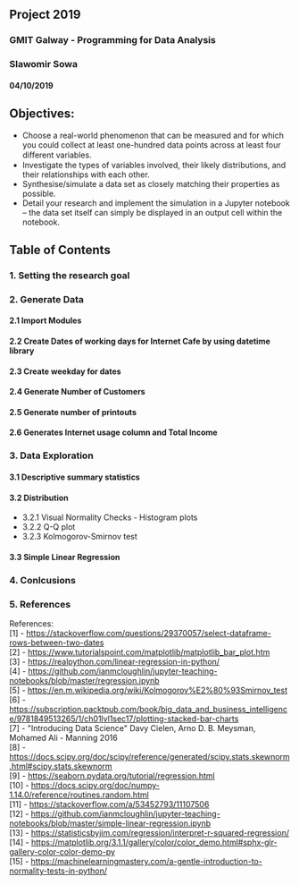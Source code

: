 ## Project 2019
### GMIT Galway - Programming for Data Analysis
### Slawomir Sowa
#### 04/10/2019


## Objectives:

- Choose a real-world phenomenon that can be measured and for which you could collect at least one-hundred data points across at least four diﬀerent variables.
- Investigate the types of variables involved, their likely distributions, and their relationships with each other.
- Synthesise/simulate a data set as closely matching their properties as possible.
- Detail your research and implement the simulation in a Jupyter notebook – the data set itself can simply be displayed in an output cell within the notebook.

## Table of Contents

### 1. Setting the research goal
### 2. Generate Data
  #### 2.1 Import Modules
  #### 2.2 Create Dates of working days for Internet Cafe by using datetime library
  #### 2.3 Create weekday for dates
  #### 2.4 Generate Number of Customers
  #### 2.5 Generate number of printouts
  #### 2.6 Generates Internet usage column and Total Income
### 3. Data Exploration
  #### 3.1 Descriptive summary statistics
  #### 3.2 Distribution
  - 3.2.1 Visual Normality Checks - Histogram plots
  - 3.2.2 Q-Q plot
  - 3.2.3 Kolmogorov-Smirnov test
  #### 3.3 Simple Linear Regression
### 4. Conlcusions
### 5. References

References:<br>
[1] - https://stackoverflow.com/questions/29370057/select-dataframe-rows-between-two-dates<br>
[2] - https://www.tutorialspoint.com/matplotlib/matplotlib_bar_plot.htm<br>
[3] - https://realpython.com/linear-regression-in-python/<br>
[4] - https://github.com/ianmcloughlin/jupyter-teaching-notebooks/blob/master/regression.ipynb<br>
[5] - https://en.m.wikipedia.org/wiki/Kolmogorov%E2%80%93Smirnov_test<br>
[6] - https://subscription.packtpub.com/book/big_data_and_business_intelligence/9781849513265/1/ch01lvl1sec17/plotting-stacked-bar-charts<br>
[7] - "Introducing Data Science" Davy Cielen, Arno D. B. Meysman, Mohamed Ali - Manning 2016<br>
[8] - https://docs.scipy.org/doc/scipy/reference/generated/scipy.stats.skewnorm.html#scipy.stats.skewnorm<br>
[9] - https://seaborn.pydata.org/tutorial/regression.html<br>
[10] - https://docs.scipy.org/doc/numpy-1.14.0/reference/routines.random.html<br>
[11] - https://stackoverflow.com/a/53452793/11107506<br>
[12] - https://github.com/ianmcloughlin/jupyter-teaching-notebooks/blob/master/simple-linear-regression.ipynb<br>
[13] - https://statisticsbyjim.com/regression/interpret-r-squared-regression/<br>
[14] - https://matplotlib.org/3.1.1/gallery/color/color_demo.html#sphx-glr-gallery-color-color-demo-py<br>
[15] - https://machinelearningmastery.com/a-gentle-introduction-to-normality-tests-in-python/<br>